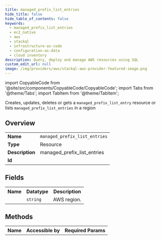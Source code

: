 ```yaml
---
title: managed_prefix_list_entries
hide_title: false
hide_table_of_contents: false
keywords:
  - managed_prefix_list_entries
  - ec2_native
  - aws
  - stackql
  - infrastructure-as-code
  - configuration-as-data
  - cloud inventory
description: Query, deploy and manage AWS resources using SQL
custom_edit_url: null
image: /img/providers/aws/stackql-aws-provider-featured-image.png
---
```


import CopyableCode from '@site/src/components/CopyableCode/CopyableCode';
import Tabs from '@theme/Tabs';
import TabItem from '@theme/TabItem';

Creates, updates, deletes or gets a <code>managed_prefix_list_entry</code> resource or lists <code>managed_prefix_list_entries</code> in a region

## Overview
<table><tbody>
<tr><td><b>Name</b></td><td><code>managed_prefix_list_entries</code></td></tr>
<tr><td><b>Type</b></td><td>Resource</td></tr>
<tr><td><b>Description</b></td><td>managed_prefix_list_entries</td></tr>
<tr><td><b>Id</b></td><td><CopyableCode code="aws.ec2_native.managed_prefix_list_entries" /></td></tr>
</tbody></table>

## Fields
<table><tbody><tr><th>Name</th><th>Datatype</th><th>Description</th></tr><tr><td><CopyableCode code="region" /></td><td><code>string</code></td><td>AWS region.</td></tr>
</tbody></table>

## Methods

<table><tbody>
  <tr>
    <th>Name</th>
    <th>Accessible by</th>
    <th>Required Params</th>
  </tr>
</tbody></table>






